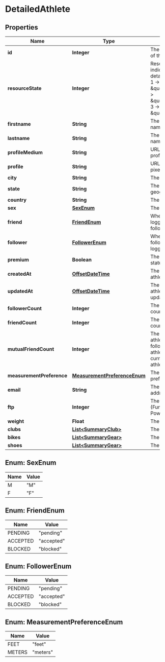 
# DetailedAthlete

## Properties
Name | Type | Description | Notes
------------ | ------------- | ------------- | -------------
**id** | **Integer** | The unique identifier of the athlete |  [optional]
**resourceState** | **Integer** | Resource state, indicates level of detail. Possible values: 1 -&gt; \&quot;meta\&quot;, 2 -&gt; \&quot;summary\&quot;, 3 -&gt; \&quot;detail\&quot; |  [optional]
**firstname** | **String** | The athlete&#39;s first name. |  [optional]
**lastname** | **String** | The athlete&#39;s last name. |  [optional]
**profileMedium** | **String** | URL to a 62x62 pixel profile picture. |  [optional]
**profile** | **String** | URL to a 124x124 pixel profile picture. |  [optional]
**city** | **String** | The athlete&#39;s city. |  [optional]
**state** | **String** | The athlete&#39;s state or geographical region. |  [optional]
**country** | **String** | The athlete&#39;s country. |  [optional]
**sex** | [**SexEnum**](#SexEnum) | The athlete&#39;s sex. |  [optional]
**friend** | [**FriendEnum**](#FriendEnum) | Whether the currently logged-in athlete follows this athlete. |  [optional]
**follower** | [**FollowerEnum**](#FollowerEnum) | Whether this athlete follows the currently logged-in athlete. |  [optional]
**premium** | **Boolean** | The athlete&#39;s premium status. |  [optional]
**createdAt** | [**OffsetDateTime**](OffsetDateTime.md) | The time at which the athlete was created. |  [optional]
**updatedAt** | [**OffsetDateTime**](OffsetDateTime.md) | The time at which the athlete was last updated. |  [optional]
**followerCount** | **Integer** | The athlete&#39;s follower count. |  [optional]
**friendCount** | **Integer** | The athlete&#39;s friend count. |  [optional]
**mutualFriendCount** | **Integer** | The number or athletes mutually followed by this athlete and the currently logged-in athlete. |  [optional]
**measurementPreference** | [**MeasurementPreferenceEnum**](#MeasurementPreferenceEnum) | The athlete&#39;s preferred unit system. |  [optional]
**email** | **String** | The athlete&#39;s email address. |  [optional]
**ftp** | **Integer** | The athlete&#39;s FTP (Functional Threshold Power). |  [optional]
**weight** | **Float** | The athlete&#39;s weight. |  [optional]
**clubs** | [**List&lt;SummaryClub&gt;**](SummaryClub.md) | The athlete&#39;s clubs. |  [optional]
**bikes** | [**List&lt;SummaryGear&gt;**](SummaryGear.md) | The athlete&#39;s bikes. |  [optional]
**shoes** | [**List&lt;SummaryGear&gt;**](SummaryGear.md) | The athlete&#39;s shoes. |  [optional]


<a name="SexEnum"></a>
## Enum: SexEnum
Name | Value
---- | -----
M | &quot;M&quot;
F | &quot;F&quot;


<a name="FriendEnum"></a>
## Enum: FriendEnum
Name | Value
---- | -----
PENDING | &quot;pending&quot;
ACCEPTED | &quot;accepted&quot;
BLOCKED | &quot;blocked&quot;


<a name="FollowerEnum"></a>
## Enum: FollowerEnum
Name | Value
---- | -----
PENDING | &quot;pending&quot;
ACCEPTED | &quot;accepted&quot;
BLOCKED | &quot;blocked&quot;


<a name="MeasurementPreferenceEnum"></a>
## Enum: MeasurementPreferenceEnum
Name | Value
---- | -----
FEET | &quot;feet&quot;
METERS | &quot;meters&quot;



